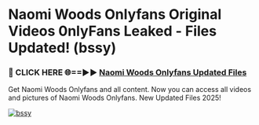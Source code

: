# Naomi Woods Onlyfans Original Videos 0nlyFans Leaked - Files Updated! (bssy)

<h3>🔴 CLICK HERE 🌐==►► <a href="https://tinyurl.com/2jnfzry5" rel="nofollow">Naomi Woods Onlyfans Updated Files</a></h3>

Get Naomi Woods Onlyfans and all content. Now you can access all videos and pictures of Naomi Woods Onlyfans. New Updated Files 2025!

[![bssy](https://i.imgur.com/GyGTBgg.gif)](https://tinyurl.com/2jnfzry5)

